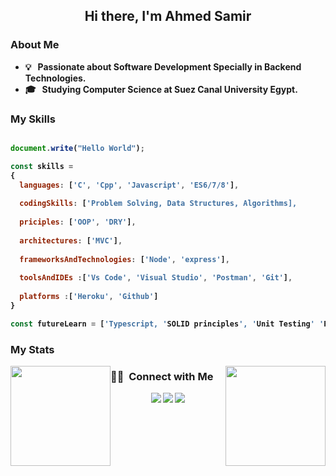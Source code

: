 <h2 align="center"><b>Hi there, I'm Ahmed Samir<b/></h1>

### About Me 
- 💡 &nbsp; Passionate about Software Development Specially in Backend Technologies.
- 🎓 &nbsp; Studying Computer Science at Suez Canal University Egypt.


### My Skills
```js

document.write("Hello World");

const skills = 
{
  languages: ['C', 'Cpp', 'Javascript', 'ES6/7/8'],
  
  codingSkills: ['Problem Solving, Data Structures, Algorithms],
  
  priciples: ['OOP', 'DRY'],
  
  architectures: ['MVC'], 
  
  frameworksAndTechnologies: ['Node', 'express'],
  
  toolsAndIDEs :['Vs Code', 'Visual Studio', 'Postman', 'Git'],
  
  platforms :['Heroku', 'Github']
}

const futureLearn = ['Typescript, 'SOLID principles', 'Unit Testing' 'PostgreSQL', 'Socket.io']
```

### My Stats
<p>
<a href="https://github.com/AVS1508">
  <img height="160em" style="float: left" src="https://github-readme-stats-eight-theta.vercel.app/api/top-langs/?username=ahmedsamir-dev&theme=react&layout=compact" />
  <img height="160em" style="float: right" src="https://github-readme-stats.vercel.app/api?username=ahmedsamir-dev&show_icons=true&theme=react" />
</a>
</p>

### 🤝🏻 &nbsp;Connect with Me
<p align="center">
  <a href="mailto:ahmedsamirwarda22@gmail.com"><img src="https://img.shields.io/badge/-ahmedsamirwarda22@gmail.com-D14836?style=flat&logo=Gmail&logoColor=white"/></a>
  <a href="https://www.facebook.com/profile.php?id=100008333105764"><img src="https://img.shields.io/badge/-Ahmed Samir-1877F2?style=flat&logo=Facebook&logoColor=white"/></a>
  <a href="https://www.linkedin.com/in/ahmed-samir-b0206b1b8/"><img src="https://img.shields.io/badge/-Ahmed%20Samir-0077B5?style=flat&logo=Linkedin&logoColor=white"/></a>
</p>
